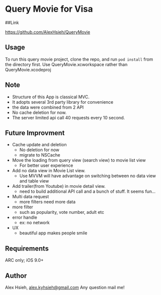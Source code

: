 # Query Movie for Visa

##Link

https://github.com/AlexHsieh/QueryMovie

## Usage

To run this query movie project, clone the repo, and run `pod install` from the directory first. Use QueryMovie.xcworkspace rather than QueryMovie.xcodeproj


## Note

- Structure of this App is classical MVC. 
- It adopts several 3rd party library for convenience
- the data were combined from 2 API
- No cache deletion for now.
- The server limited api call 40 requests every 10 second.


## Future Improvment

- Cache update and deletion
  * No deletion for now
  * migrate to NSCache
- Move the loading from query view (search view) to movie list view
  * For better user experience
- Add no data view in Movie List view. 
  * Use MVVM will have advantage on switching between no data view and table view
- Add trailer(from Youtube) in movie detail view.
  * need to build additional API call and a bunch of stuff. It seems fun...
- Multi data request
  * more filters need more data
- more filter
  * such as popularity, vote number, adult etc
- error handle
  * ex: no network
- UX
  * beautiful app makes people smile 


## Requirements
ARC only; iOS 9.0+


## Author

Alex Hsieh, alex.kyhsieh@gmail.com
Any question mail me!



